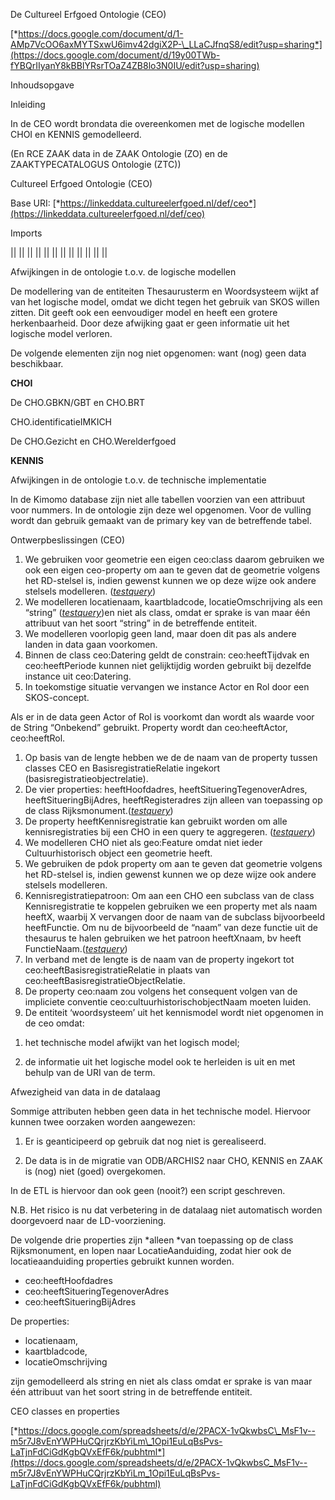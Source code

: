 <span id="anchor"></span>De Cultureel Erfgoed Ontologie (CEO)

[*https://docs.google.com/document/d/1-AMp7VcOO6axMYTSxwU6imv42dgiX2P-\_LLaCJfnqS8/edit?usp=sharing*](https://docs.google.com/document/d/19y00TWb-fYBQrIIyanY8kBBIYRsrTOaZ4ZB8lo3N0IU/edit?usp=sharing)

<span id="anchor-1"></span>Inhoudsopgave

<span id="anchor-2"></span>

<span id="anchor-3"></span>Inleiding

In de CEO wordt brondata die overeenkomen met de logische modellen CHOI en KENNIS gemodelleerd.

(En RCE ZAAK data in de ZAAK Ontologie (ZO) en de ZAAKTYPECATALOGUS Ontologie (ZTC))

<span id="anchor-4"></span>Cultureel Erfgoed Ontologie (CEO)

Base URI: [*https://linkeddata.cultureelerfgoed.nl/def/ceo*](https://linkeddata.cultureelerfgoed.nl/def/ceo)

<span id="anchor-5"></span>Imports

||
||
||
||
||
||
||
||
||
||
||
||

<span id="anchor-6"></span>Afwijkingen in de ontologie t.o.v. de logische modellen

De modellering van de entiteiten Thesaurusterm en Woordsysteem wijkt af van het logische model, omdat we dicht tegen het gebruik van SKOS willen zitten. Dit geeft ook een eenvoudiger model en heeft een grotere herkenbaarheid. Door deze afwijking gaat er geen informatie uit het logische model verloren.

De volgende elementen zijn nog niet opgenomen: want (nog) geen data beschikbaar.

**CHOI**

De CHO.GBKN/GBT en CHO.BRT

CHO.identificatieIMKICH

De CHO.Gezicht en CHO.Werelderfgoed

**KENNIS**

<span id="anchor-7"></span>Afwijkingen in de ontologie t.o.v. de technische implementatie

In de Kimomo database zijn niet alle tabellen voorzien van een attribuut voor nummers. In de ontologie zijn deze wel opgenomen. Voor de vulling wordt dan gebruik gemaakt van de primary key van de betreffende tabel.

<span id="anchor-8"></span>Ontwerpbeslissingen (CEO)

1.  We gebruiken voor geometrie een eigen ceo:class daarom gebruiken we ook een eigen ceo-property om aan te geven dat de geometrie volgens het RD-stelsel is, indien gewenst kunnen we op deze wijze ook andere stelsels modelleren. ([*testquery*](https://docs.google.com/document/d/1n9xO50E7O2W0wviyLbIcbo4yF2ZNeAkRh_G0zeqaIW8/edit#bookmark=id.fc3xdarxvkpn))
2.  We modelleren locatienaam, kaartbladcode, locatieOmschrijving als een “string” ([*testquery*](https://docs.google.com/document/d/1n9xO50E7O2W0wviyLbIcbo4yF2ZNeAkRh_G0zeqaIW8/edit#bookmark=id.fc3xdarxvkpn))en niet als class, omdat er sprake is van maar één attribuut van het soort “string” in de betreffende entiteit.
3.  We modelleren voorlopig geen land, maar doen dit pas als andere landen in data gaan voorkomen.
4.  Binnen de class ceo:Datering geldt de constrain: ceo:heeftTijdvak en ceo:heeftPeriode kunnen niet gelijktijdig worden gebruikt bij dezelfde instance uit ceo:Datering.
5.  In toekomstige situatie vervangen we instance Actor en Rol door een SKOS-concept.

Als er in de data geen Actor of Rol is voorkomt dan wordt als waarde voor de String “Onbekend” gebruikt. Property wordt dan ceo:heeftActor, ceo:heeftRol.

1.  Op basis van de lengte hebben we de de naam van de property tussen classes CEO en BasisregistratieRelatie ingekort (basisregistratieobjectrelatie).
2.  De vier properties: heeftHoofdadres, heeftSitueringTegenoverAdres, heeftSitueringBijAdres, heeftRegisteradres zijn alleen van toepassing op de class Rijksmonument.([*testquery*](https://docs.google.com/document/d/1n9xO50E7O2W0wviyLbIcbo4yF2ZNeAkRh_G0zeqaIW8/edit#bookmark=id.fc3xdarxvkpn))
3.  De property heeftKennisregistratie kan gebruikt worden om alle kennisregistraties bij een CHO in een query te aggregeren. ([*testquery*](https://docs.google.com/document/d/1n9xO50E7O2W0wviyLbIcbo4yF2ZNeAkRh_G0zeqaIW8/edit#bookmark=id.fc3xdarxvkpn))
4.  We modelleren CHO niet als geo:Feature omdat niet ieder Cultuurhistorisch object een geometrie heeft.
5.  We gebruiken de pdok property om aan te geven dat geometrie volgens het RD-stelsel is, indien gewenst kunnen we op deze wijze ook andere stelsels modelleren.
6.  Kennisregistratiepatroon: Om aan een CHO een subclass van de class Kennisregistratie te koppelen gebruiken we een property met als naam heeftX, waarbij X vervangen door de naam van de subclass bijvoorbeeld heeftFunctie. Om nu de bijvoorbeeld de “naam” van deze functie uit de thesaurus te halen gebruiken we het patroon heeftXnaam, bv heeft FunctieNaam.([*testquery*](https://docs.google.com/document/d/1n9xO50E7O2W0wviyLbIcbo4yF2ZNeAkRh_G0zeqaIW8/edit#bookmark=id.fc3xdarxvkpn))
7.  In verband met de lengte is de naam van de property ingekort tot ceo:heeftBasisregistratieRelatie in plaats van ceo:heeftBasisregistratieObjectRelatie.
8.  De property ceo:naam zou volgens het consequent volgen van de impliciete conventie ceo:cultuurhistorischobjectNaam moeten luiden.
9.  De entiteit ‘woordsysteem’ uit het kennismodel wordt niet opgenomen in de ceo omdat:

<!-- -->

1.  het technische model afwijkt van het logisch model;

2.  de informatie uit het logische model ook te herleiden is uit en met behulp van de URI van de term.

Afwezigheid van data in de datalaag

Sommige attributen hebben geen data in het technische model. Hiervoor kunnen twee oorzaken worden aangewezen:

1. Er is geanticipeerd op gebruik dat nog niet is gerealiseerd.

2. De data is in de migratie van ODB/ARCHIS2 naar CHO, KENNIS en ZAAK is (nog) niet (goed) overgekomen.

In de ETL is hiervoor dan ook geen (nooit?) een script geschreven.

N.B. Het risico is nu dat verbetering in de datalaag niet automatisch worden doorgevoerd naar de LD-voorziening.

De volgende drie properties zijn *alleen *van toepassing op de class Rijksmonument, en lopen naar LocatieAanduiding, zodat hier ook de locatieaanduiding properties gebruikt kunnen worden.

-   ceo:heeftHoofdadres
-   ceo:heeftSitueringTegenoverAdres
-   ceo:heeftSitueringBijAdres

De properties:

-   locatienaam,
-   kaartbladcode,
-   locatieOmschrijving

zijn gemodelleerd als string en niet als class omdat er sprake is van maar één attribuut van het soort string in de betreffende entiteit.

<span id="anchor-9"></span>CEO classes en properties

[*https://docs.google.com/spreadsheets/d/e/2PACX-1vQkwbsC\_MsF1v--m5r7J8vEnYWPHuCQrjrzKbYiLm\_1Opi1EuLqBsPvs-LaTjnFdCiGdKgbQVxEfF6k/pubhtml*](https://docs.google.com/spreadsheets/d/e/2PACX-1vQkwbsC_MsF1v--m5r7J8vEnYWPHuCQrjrzKbYiLm_1Opi1EuLqBsPvs-LaTjnFdCiGdKgbQVxEfF6k/pubhtml)
